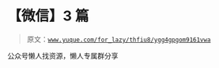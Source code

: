 # 【微信】3 篇

> 原文：[`www.yuque.com/for_lazy/thfiu8/ygg4gpgom9161vwa`](https://www.yuque.com/for_lazy/thfiu8/ygg4gpgom9161vwa)

<ne-p id="u05fd1d45" data-lake-id="u05fd1d45"><ne-text id="u09e0b0b6">公众号懒人找资源，懒人专属群分享</ne-text></ne-p>